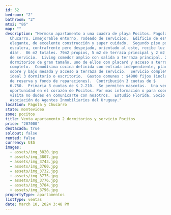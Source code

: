 ```yaml
---
id: 52
bedroom: "2"
bathroom: "2"
mts2: "86"
map: ""
description: "Hermoso apartamento a una cuadra de playa Pocitos. Pagola y
  Chucarro. Inmejorable entorno, rodeado de servicios.  Edificio de estilo,
  elegante, de excelente construcción y super cuidado.  Segundo piso por
  escalera, contrafrente pero despejado, orientado al este, recibe luz todo el
  día!.  86 m2 totales. 79m2 propios, 5 m2 de terraza principal y 2 m2 terraza
  de servicio.  Living comedor amplio con salida a terraza principal. 2
  dormitorios de gran tamaño, uno de ellos con placard y acceso a terraza.  Baño
  completo.  Comodísima cocina definida con entrada independiente, placares
  sobre y bajo mesada y acceso a terraza de servicio.  Servicio completo placar,
  ideal 3 dormitorio o escritorio.  Gastos comunes : $4900 fijos (incluye fondo
  de reserva y fondo de reparaciones).  Contribución 3 cuotas de $
  6.750.  Primaria 3 cuotas de $ 2.210.  Se permiten mascotas.  Una verdadera
  oportunidad en el corazón de Pocitos. Por mas información o para coordinar
  visita no dudes en comunicarte con nosotros.  Estudio Florida. Socio ADIU-
  Asociación de Agentes Inmobiliarios del Uruguay."
location: Pagola y Chucarro
state: montevideo
zone: pocitos
title: Venta apartamento 2 dormitorios y servicio Pocitos
price: "207000"
destacada: true
soldout: false
rented: false
currency: U$S
images:
  - assets/img_3820.jpg
  - assets/img_3807.jpg
  - assets/img_3743.jpg
  - assets/img_3760.jpg
  - assets/img_3732.jpg
  - assets/img_3775.jpg
  - assets/img_3776.jpg
  - assets/img_3784.jpg
  - assets/img_3796.jpg
propertyType: apartamentos
listType: ventas
date: March 10, 2024 3:48 PM
---
```

